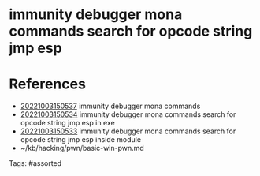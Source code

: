 # immunity debugger mona commands search for opcode string jmp esp

# References
- [20221003150537](/zet/20221003150537/) immunity debugger mona commands
- [20221003150534](/zet/20221003150534/) immunity debugger mona commands search for opcode string jmp esp in exe
- [20221003150533](/zet/20221003150533/) immunity debugger mona commands search for opcode string jmp esp inside module
- ~/kb/hacking/pwn/basic-win-pwn.md

Tags:
    #assorted

